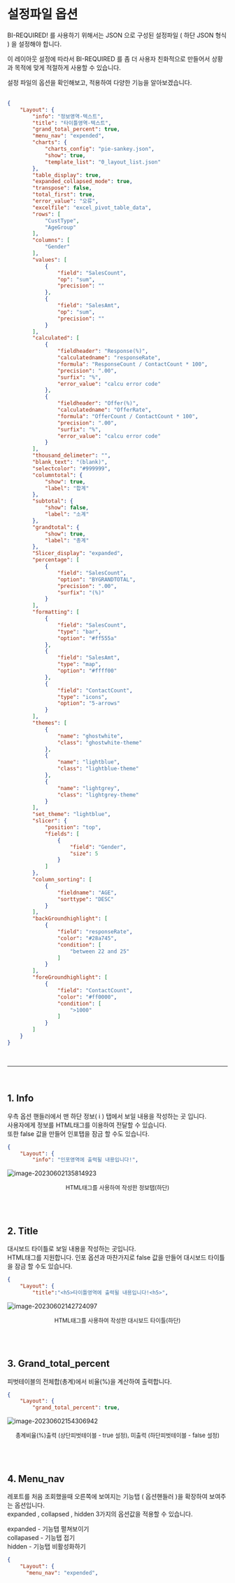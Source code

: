 
# 설정파일 옵션

BI-REQUIRED! 를 사용하기 위해서는 JSON 으로 구성된 설정파일 ( 하단 JSON 형식 ) 을 설정해야 합니다.<br>

이 레이아웃 설정에 따라서 BI-REQUIRED 를 좀 더 사용자 친화적으로 만들어서 상황과 목적에 맞게 적절하게 사용할 수 있습니다.<br>

설정 파일의 옵션을 확인해보고, 적용하여 다양한 기능을 알아보겠습니다. 
<br>
<br>

```json
{
	"Layout": {
		"info": "정보영역-텍스트",
		"title": "타이틀영역-텍스트",
		"grand_total_percent": true,
		"menu_nav": "expended",
		"charts": {
			"charts_config": "pie-sankey.json",
			"show": true,
			"template_list": "0_layout_list.json"
		},
		"table_display": true,
		"expanded_collapsed_mode": true,
		"transpose": false,
		"total_first": true,
		"error_value": "오류",
		"excelfile": "excel_pivot_table_data",
		"rows": [
			"CustType",
			"AgeGroup"
		],
		"columns": [
			"Gender"
		],
		"values": [
			{
				"field": "SalesCount",
				"op": "sum",
				"precision": ""
			},
			{
				"field": "SalesAmt",
				"op": "sum",
				"precision": ""
			}
		],
		"calculated": [
			{
				"fieldheader": "Response(%)",
				"calculatedname": "responseRate",
				"formula": "ResponseCount / ContactCount * 100",
				"precision": ".00",
				"surfix": "%",
				"error_value": "calcu error code"
			},
			{
				"fieldheader": "Offer(%)",
				"calculatedname": "OfferRate",
				"formula": "OfferCount / ContactCount * 100",
				"precision": ".00",
				"surfix": "%",
				"error_value": "calcu error code"
			}
		],
		"thousand_delimeter": "",
		"blank_text": "(blank)",
		"selectcolor": "#999999",
		"columntotal": {
			"show": true,
			"label": "합계"
		},
		"subtotal": {
			"show": false,
			"label": "소계"
		},
		"grandtotal": {
			"show": true,
			"label": "총계"
		},
		"Slicer_display": "expanded",
		"percentage": [
			{
				"field": "SalesCount",
				"option": "BYGRANDTOTAL",
				"precision": ".00",
				"surfix": "(%)"
			}
		],
		"formatting": [
			{
				"field": "SalesCount",
				"type": "bar",
				"option": "#ff555a"
			},
			{
				"field": "SalesAmt",
				"type": "map",
				"option": "#ffff00"
			},
			{
				"field": "ContactCount",
				"type": "icons",
				"option": "5-arrows"
			}
		],
		"themes": [
			{
				"name": "ghostwhite",
				"class": "ghostwhite-theme"
			},
			{
				"name": "lightblue",
				"class": "lightblue-theme"
			},
			{
				"name": "lightgrey",
				"class": "lightgrey-theme"
			}
		],
		"set_theme": "lightblue",
		"slicer": {
			"position": "top",
			"fields": [
				{
					"field": "Gender",
					"size": 5
				}
			]
		},
		"column_sorting": [
			{
				"fieldname": "AGE",
				"sorttype": "DESC"
			}
		],
		"backGroundhighlight": [
			{
				"field": "responseRate",
				"color": "#28a745",
				"condition": [
					"between 22 and 25"
				]
			}
		],
		"foreGroundhighlight": [
			{
				"field": "ContactCount",
				"color": "#ff0000",
				"condition": [
					">1000"
				]
			}
		]
	}
}
```
<br>

---

<br>

## 1. Info

우측 옵션 핸들러에서 맨 하단 정보( i ) 탭에서 보일 내용을 작성하는 곳 입니다.<br>
사용자에게 정보를 HTML태그를 이용하여 전달할 수 있습니다.<br>또한 false 값을 만들어 인포탭을 잠금 할 수도 있습니다.<br>

``` json
{
    "Layout": {
		"info": "인포영역에 출력될 내용입니다!",
```

![image-20230602135814923](images/file1/image-20230602135814923.png)

<p align="center"><font size="2m">HTML태그를 사용하여 작성한 정보탭(하단)</font></p>

<br>
<br>

## 2. Title

대시보드 타이틀로 보일 내용을 작성하는 곳입니다.<br>HTML태그를 지원합니다. 인포 옵션과 마찬가지로 false 값을 만들어 대시보드 타이틀을 잠금 할 수도 있습니다.<br>

```json
{
	"Layout": {
		"title":"<h5>타이틀영역에 출력될 내용입니다!<h5>",
```

![image-20230602142724097](images/file1/image-20230602142724097.png)

<p align="center"><font size="2m">HTML태그를 사용하여 작성한 대시보드 타이틀(하단)</font></p>

<br>
<br>

## 3. Grand_total_percent

피벗테이블의 전체합(총계)에서 비율(%)을 계산하여 출력합니다.<br>

```json
{
	"Layout": {
		"grand_total_percent": true,
```

![image-20230602154306942](images/file1/image-20230602154306942.png)

<p align="center"><font size="2m">총계비율(%)출력 (상단피벗테이블 - true 설정), 미출력 (하단피벗테이블 - false 설정)</font></p>

<br>
<br>

## 4. Menu_nav

레포트를 처음 조회했을때 오른쪽에 보여지는 기능탭 ( 옵션핸들러 )을 확장하여 보여주는 옵션입니다. <br>expanded , collapsed , hidden 3가지의 옵션값을 적용할 수 있습니다. <br>

expanded - 기능탭 펼쳐보이기 <br>collapased - 기능탭 접기<br>hidden - 기능탭 비활성화하기<br>

```json
{
    "Layout": {
      "menu_nav": "expended",
```

